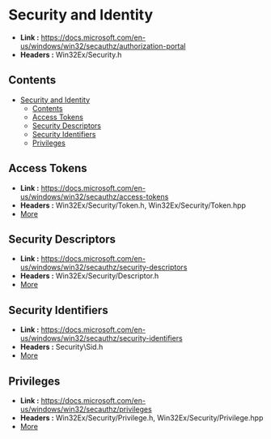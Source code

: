 # Security and Identity

- **Link :** <https://docs.microsoft.com/en-us/windows/win32/secauthz/authorization-portal>
- **Headers :** Win32Ex/Security.h

## Contents

- [Security and Identity](#security-and-identity)
  - [Contents](#contents)
  - [Access Tokens](#access-tokens)
  - [Security Descriptors](#security-descriptors)
  - [Security Identifiers](#security-identifiers)
  - [Privileges](#privileges)

## Access Tokens

- **Link :** <https://docs.microsoft.com/en-us/windows/win32/secauthz/access-tokens>
- **Headers :** Win32Ex/Security/Token.h, Win32Ex/Security/Token.hpp
- [More](secauthz/access-tokens.md)

## Security Descriptors

- **Link :** <https://docs.microsoft.com/en-us/windows/win32/secauthz/security-descriptors>
- **Headers :** Win32Ex/Security/Descriptor.h
- [More](secauthz/security-descriptors.md)

## Security Identifiers

- **Link :** <https://docs.microsoft.com/en-us/windows/win32/secauthz/security-identifiers>
- **Headers :** Security\Sid.h
- [More](secauthz/securit-security-identifiers.md)

## Privileges

- **Link :** <https://docs.microsoft.com/en-us/windows/win32/secauthz/privileges>
- **Headers :** Win32Ex/Security/Privilege.h, Win32Ex/Security/Privilege.hpp
- [More](secauthz/privileges.md)
